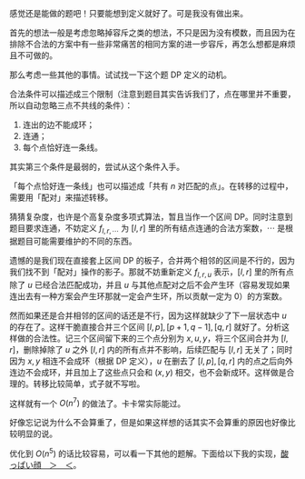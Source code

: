 感觉还是能做的题吧！只要能想到定义就好了。可是我没有做出来。

首先的想法一般是考虑忽略掉容斥之类的想法，不只是因为没有模数，而且因为在排除不合法的方案中有一些非常痛苦的相同方案的进一步容斥，再怎么想都是麻烦且不可做的。

那么考虑一些其他的事情。试试找一下这个题 DP 定义的动机。

合法条件可以描述成三个限制（注意到题目其实告诉我们了，点在哪里并不重要，所以自动忽略三点不共线的条件）：

1. 连出的边不能成环；   
2. 连通；   
3. 每个点恰好连一条线。

其实第三个条件是最弱的，尝试从这个条件入手。

「每个点恰好连一条线」也可以描述成「共有 $n$ 对匹配的点」。在转移的过程中，需要用「配对」来描述转移。

猜猜复杂度，也许是个高复杂度多项式算法，暂且当作一个区间 DP。同时注意到题目要求连通，不妨定义 $f_{l,r,\cdots}$ 为 $[l,r]$ 里的所有结点连通的合法方案数，$\cdots$ 是根据题目可能需要维护的不同的东西。

遗憾的是我们现在直接套上区间 DP 的板子，合并两个相邻的区间是不行的，因为我们找不到「配对」操作的影子。那就不妨重新定义 $f_{l,r,u}$ 表示，$[l,r]$ 里的所有点除了 $u$ 已经合法匹配成功，并且 $u$ 与其他点配对之后不会产生环（容易发现如果连出去有一种方案会产生环那就一定会产生环，所以贡献一定为 $0$）的方案数。

然而如果还是合并相邻的区间的话还是不行，因为这样就缺少了下一层状态中 $u$ 的存在了。这样干脆直接合并三个区间 $[l,p],[p+1,q-1],[q,r]$ 就好了。分析这样做的合法性。记三个区间留下来的三个点分别为 $x,u,y$，将三个区间合并为 $[l,r]$，删除掉除了 $u$ 之外 $[l,r]$ 内的所有点并不影响，后续匹配与 $[l,r]$ 无关了；同时因为 $x,y$ 相连不会成环（根据 DP 定义），$u$ 在删去了 $[l,p],[q,r]$ 内的点之后向外连边不会成环，并且加上了这些点只会和 $(x,y)$ 相交，也不会新成环。这样做是合理的。转移比较简单，式子就不写啦。

这样就有一个 $O(n^7)$ 的做法了。卡卡常实际能过。

好像忘记说为什么不会算重了，但是如果这样想的话其实不会算重的原因也好像比较明显的说。

优化到 $O(n^5)$ 的话比较容易，可以看一下其他的题解。下面给以下我的实现，[酸っぱい顔　＞＿＜](https://www.luogu.com.cn/paste/rhkzj7my)。